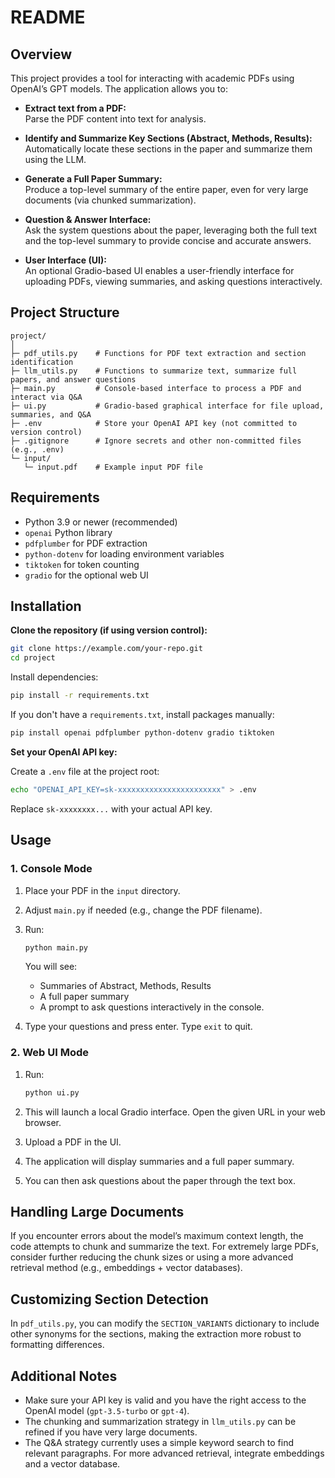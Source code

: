 # README

## Overview

This project provides a tool for interacting with academic PDFs using OpenAI’s GPT models. The application allows you to:

- **Extract text from a PDF:**  
  Parse the PDF content into text for analysis.

- **Identify and Summarize Key Sections (Abstract, Methods, Results):**  
  Automatically locate these sections in the paper and summarize them using the LLM.

- **Generate a Full Paper Summary:**  
  Produce a top-level summary of the entire paper, even for very large documents (via chunked summarization).

- **Question & Answer Interface:**  
  Ask the system questions about the paper, leveraging both the full text and the top-level summary to provide concise and accurate answers.

- **User Interface (UI):**  
  An optional Gradio-based UI enables a user-friendly interface for uploading PDFs, viewing summaries, and asking questions interactively.

## Project Structure

```
project/
│
├─ pdf_utils.py    # Functions for PDF text extraction and section identification
├─ llm_utils.py    # Functions to summarize text, summarize full papers, and answer questions
├─ main.py         # Console-based interface to process a PDF and interact via Q&A
├─ ui.py           # Gradio-based graphical interface for file upload, summaries, and Q&A
├─ .env            # Store your OpenAI API key (not committed to version control)
├─ .gitignore      # Ignore secrets and other non-committed files (e.g., .env)
└─ input/
   └─ input.pdf    # Example input PDF file
```

## Requirements

- Python 3.9 or newer (recommended)
- `openai` Python library
- `pdfplumber` for PDF extraction
- `python-dotenv` for loading environment variables
- `tiktoken` for token counting
- `gradio` for the optional web UI

## Installation

**Clone the repository (if using version control):**

```bash
git clone https://example.com/your-repo.git
cd project
```

Install dependencies:

```bash
pip install -r requirements.txt
```

If you don't have a `requirements.txt`, install packages manually:

```bash
pip install openai pdfplumber python-dotenv gradio tiktoken
```

**Set your OpenAI API key:**

Create a `.env` file at the project root:

```bash
echo "OPENAI_API_KEY=sk-xxxxxxxxxxxxxxxxxxxxxxx" > .env
```

Replace `sk-xxxxxxxx...` with your actual API key.

## Usage

### 1. Console Mode

1. Place your PDF in the `input` directory.
2. Adjust `main.py` if needed (e.g., change the PDF filename).
3. Run:

   ```bash
   python main.py
   ```

   You will see:

   - Summaries of Abstract, Methods, Results
   - A full paper summary
   - A prompt to ask questions interactively in the console.

4. Type your questions and press enter. Type `exit` to quit.

### 2. Web UI Mode

1. Run:

   ```bash
   python ui.py
   ```

2. This will launch a local Gradio interface. Open the given URL in your web browser.
3. Upload a PDF in the UI.
4. The application will display summaries and a full paper summary.
5. You can then ask questions about the paper through the text box.

## Handling Large Documents

If you encounter errors about the model’s maximum context length, the code attempts to chunk and summarize the text. For extremely large PDFs, consider further reducing the chunk sizes or using a more advanced retrieval method (e.g., embeddings + vector databases).

## Customizing Section Detection

In `pdf_utils.py`, you can modify the `SECTION_VARIANTS` dictionary to include other synonyms for the sections, making the extraction more robust to formatting differences.

## Additional Notes

- Make sure your API key is valid and you have the right access to the OpenAI model (`gpt-3.5-turbo` or `gpt-4`).
- The chunking and summarization strategy in `llm_utils.py` can be refined if you have very large documents.
- The Q&A strategy currently uses a simple keyword search to find relevant paragraphs. For more advanced retrieval, integrate embeddings and a vector database.
